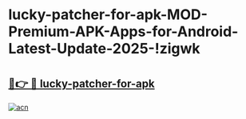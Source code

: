 # lucky-patcher-for-apk-MOD-Premium-APK-Apps-for-Android-Latest-Update-2025-!zigwk

# <h2><a href="https://x6p67e.esa.edu.pl?title=lucky-patcher-for-apk&ref=zigwk">🔗👉 🔴 lucky-patcher-for-apk</a></h2>

[![acn](https://github.com/user-attachments/assets/0f9c940e-d8b0-45ae-aac7-cd30a18b3e1c)](https://x6p67e.esa.edu.pl?title=lucky-patcher-for-apk&ref=zigwk)

